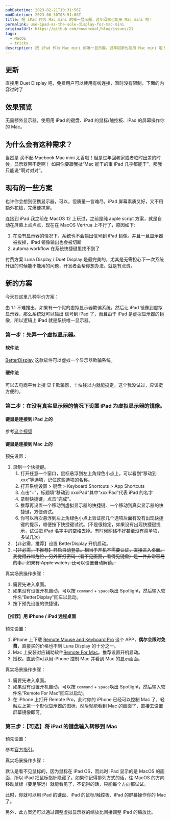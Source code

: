 ```yaml
---
pubDatetime: 2023-02-21T10:31:56Z
modDatetime: 2023-06-30T08:51:08Z
title: 把 iPad 作为 Mac mini 的唯一显示器，过年回家也能用 Mac mini 啦！
permalink: use-ipad-as-the-sole-display-for-mac-mini
originalUrl: https://github.com/bowencool/blog/issues/21
tags:
  - MacOS
  - tricks
description: 把 iPad 作为 Mac mini 的唯一显示器，过年回家也能用 Mac mini 啦！无需外接显示器开启随航，最新 MacOS Ventura 版，无需 Luna Display
---
```


## 更新

直接用 Duet Display 吧，免费用户可以使用有线连接，暂时没有限制，下面的内容过时了

## 效果预览

无需额外显示器，使用用 iPad 的键盘、iPad 的鼠标/触控板、iPad 的屏幕操作你的 Mac。

## 为什么会有这种需求？

当然是 ~~买不起 Macbook~~ Mac mini 太香啦！但是过年回老家或者临时出差的时候，显示器带不走啊！
如果你要跟我扯“Mac 能干的事 iPad 几乎都能干”，那我只能说“啊对对对”。

## 现有的一些方案

也许你会想到便携显示器，可以，但质量一言难尽。iPad 屏幕素质又好，又不用额外花钱，完爆便携屏。

连接到 iPad 我之前在 MacOS 12 上玩过，之前是纯 apple script 方案，就是自动在屏幕上点点点，现在在 MacOS Vertrua 上不行了，原因如下:

1. 在没有显示器的情况下，系统也不会输出信号到 iPad 镜像。并且一旦显示器被拔掉，iPad 镜像输出也会被切断
2. automa workflow 在系统快捷键里找不到了

付费方案 Luna Display / Duet Display 是最完美的，尤其是无需担心下一次系统升级的时候能不能用的问题，开发者会帮你想办法，就是有点贵。

## 新的方案

今天在这里几种平价方案：

由 1.1 不难推出，如果有一个假的虚拟显示器欺骗系统，然后让 iPad 镜像到虚拟显示器，那么系统就可以输出 信号到 iPad 了，而且由于 iPad 是虚拟显示器的镜像，所以逻辑上 iPad 就是系统唯一显示器。

### 第一步：先弄一个虚拟显示器。

#### 软件法

[BetterDisplay](https://github.com/waydabber/BetterDisplay/releases) 这款软件可以虚拟一个显示器欺骗系统。

#### 硬件法

可以去电商平台上搜 显卡欺骗器，十块钱以内就能搞定。这个我没试过，应该挺方便的。

### 第二步：在没有真实显示器的情况下设置 iPad 为虚拟显示器的镜像。

#### 键鼠是连接到 iPad 上的

参考[这个视频](https://www.youtube.com/watch?v=1RGGTRiSpEs&list=WL&index=4&t=375s&ab_channel=APPLEFANS%E8%98%8B%E6%9E%9C%E8%BF%B7)

#### 键鼠是连接到 Mac 上的

预先设置：

1. 录制一个快捷键。
   1. 打开任意一个窗口，鼠标悬浮到左上角绿色小点上，可以看到“移动到 xxx”等选项，记住这些选项的名称。
   2. 打开系统设置 > 键盘 > Keyboard Shortcuts > App Shortcuts
   3. 点击“+”，标题填“移动到 xxxiPad”其中“xxxiPad”代表 iPad 的名字
   4. 录制快捷键，点击“完成”。
   5. 推荐再设置一个移动到虚拟显示器的快捷键、一个移动到真实显示器的快捷键，方便调试。
   6. 你可以再次悬浮到左上角绿色小点上验证那几个选项后面有没有出现快捷键的提示，顺便按下快捷键试试。(不是很稳定，如果没有出现快捷键提示，试试把 iPad 名字中的空格去掉。有时候网络不好甚至没有菜单项，多试几次)
2. 【非必需，推荐】设置 BetterDisplay 开机启动。
3. ~~【非必需，不推荐】开启自动登录。相当于开机不需要认证，直接进入桌面。我觉得非常危险，另外盲打密码（看不见画面，看得见键盘）是一件非常容易的事，如果有 Apple watch，还可以设置自动解锁。~~

真实场景操作步骤：

1. 需要先进入桌面。
2. 如果没有设置开机自动，可以按 `command` + `space`唤出 Spotlight，然后输入软件名“BetterDisplay”回车以启动。
3. 按下预先设置的快捷键。

#### 【推荐】用 iPhone / iPad 远程桌面

预先设置：

1. iPhone 上下载 [Remote Mouse and Keyboard Pro](https://apps.apple.com/us/app/remote-mouse-and-keyboard-pro/id884153085) 这个 APP，**偶尔会限时免费**，直接买的价格也不到 Luna Display 的十分之一。
2. Mac 上安装对应辅助软件[Remote For Mac](https://www.cherpake.com/get/)。推荐设置开机启动。
3. 授权。直到你可以用 iPhone 控制 Mac 并看到 Mac 的显示画面。

真实场景操作步骤：

1. 需要先进入桌面。
2. 如果没有设置开机自动，可以按 `command` + `space`唤出 Spotlight，然后输入软件名“Remote For Mac”回车以启动。
3. 在 iPhone 上打开 Remote Pro，此时你的 iPhone 已经可以控制 Mac 了，轻触左上第一个形似显示器的图标，然后就能看到 Mac 的画面了，直接去设置屏幕镜像即可。

### 第三步：【可选】将 iPad 的键盘输入转移到 Mac

预先设置：

参考[官方指引](https://support.apple.com/zh-cn/HT212757)。

真实场景操作步骤：

默认是看不见鼠标的，因为鼠标在 iPad OS，而此时 iPad 显示的是 MacOS 的画面，所以 iPad 把鼠标指针隐藏了。如果你记得排列方式的话，往 MacOS 的方向移动鼠标（要足够远）就能看见了，不记得的话，只能每个方向都试试。

此时，你就可以用 iPad 的键盘、iPad 的鼠标/触控板、iPad 的屏幕操作你的 Mac 了。

另外，此方案还可以通过调整虚拟显示器的缩放比间接调整 iPad 的缩放比。
